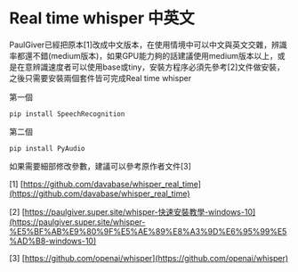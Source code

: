 # Real time whisper 中英文

PaulGiver已經把原本[1]改成中文版本，在使用情境中可以中文與英文交雜，辨識率都還不錯(medium版本)，如果GPU能力夠的話建議使用medium版本以上，或是在意辨識速度者可以使用base或tiny，安裝方程序必須先參考[2]文件做安裝，之後只需要安裝兩個套件皆可完成Real time whisper

第一個
```
pip install SpeechRecognition
```

第二個
```
pip install PyAudio
```

如果需要細部修改參數，建議可以參考原作者文件[3]

[1] [https://github.com/davabase/whisper_real_time](https://github.com/davabase/whisper_real_time) 

[2] [https://paulgiver.super.site/whisper-快速安裝教學-windows-10](https://paulgiver.super.site/whisper-%E5%BF%AB%E9%80%9F%E5%AE%89%E8%A3%9D%E6%95%99%E5%AD%B8-windows-10)

[3] [https://github.com/openai/whisper](https://github.com/openai/whisper)
